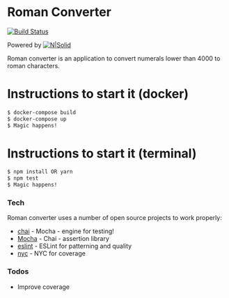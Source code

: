 # Roman Converter

[![Build Status](https://travis-ci.org/mrholeechit/roman-converter.svg?branch=master)](https://travis-ci.org/mrholeechit/roman-converter)

Powered by
[![N|Solid](https://www.sololearn.com/Icons/Courses/1024.png)](https://nodesource.com/products/nsolid)

Roman converter is an application to convert numerals lower than 4000 to roman characters.
# Instructions to start it (docker)
```sh
$ docker-compose build
$ docker-compose up
$ Magic happens!
```
# Instructions to start it (terminal)
```sh
$ npm install OR yarn
$ npm test
$ Magic happens!
```

### Tech

Roman converter uses a number of open source projects to work properly:

* [chai] - Mocha - engine for testing!
* [Mocha] - Chai - assertion library
* [eslint] - ESLint for patterning and quality
* [nyc] - NYC for coverage

### Todos

 - Improve coverage


   [chai]: <http://chaijs.com/>
   [mocha]: <https://mochajs.org/>
   [eslint]: <http://eslint.org/>
   [nyc]: <https://github.com/istanbuljs/nyc>
